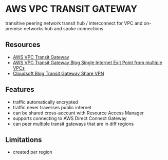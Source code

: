# AWS VPC TRANSIT GATEWAY

transitive peering
network transit hub / interconnect for VPC and on-premise networks
hub and spoke connections

## Resources

- [AWS VPC Transit Gateway](https://docs.aws.amazon.com/vpc/latest/tgw/what-is-transit-gateway.html)
- [AWS VPC Transit Gateway Blog Single Internet Exit Point from multiple VPCs](https://aws.amazon.com/blogs/networking-and-content-delivery/creating-a-single-internet-exit-point-from-multiple-vpcs-using-aws-transit-gateway/)
- [Cloudsoft Blog Transit Gateway Share VPN](https://cloudsoft.io/blog/aws-transit-gateway-in-action-vpn-to-vpcs-connectivity)

## Features

- traffic automatically encrypted
- traffic never traverses public internet
- can be shared cross-account with Resource Access Manager
- supports connecting to AWS Direct Connect Gateway
- can peer multiple transit gateways that are in diff regions

## Limitations

- created per region
